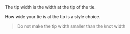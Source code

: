 
The tip width is the width at the tip of the tie.

How wide your tie is at the tip is a style choice.

> Do not make the tip width smaller than the knot width
